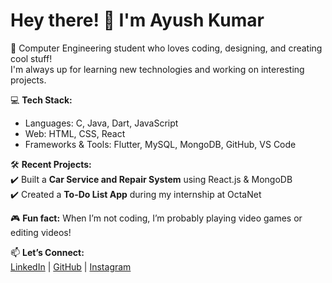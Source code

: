# Hey there! 👋 I'm Ayush Kumar  

🚀 Computer Engineering student who loves coding, designing, and creating cool stuff!  
I'm always up for learning new technologies and working on interesting projects.  

💻 **Tech Stack:**  
- Languages: C, Java, Dart, JavaScript  
- Web: HTML, CSS, React  
- Frameworks & Tools: Flutter, MySQL, MongoDB, GitHub, VS Code  

🛠 **Recent Projects:**  
✔️ Built a **Car Service and Repair System** using React.js & MongoDB  
✔️ Created a **To-Do List App** during my internship at OctaNet  

🎮 **Fun fact:** When I’m not coding, I’m probably playing video games or editing videos!  

📫 **Let’s Connect:**  
[LinkedIn](http://www.linkedin.com/in/ayush-kumar-849a1324b) | [GitHub](https://github.com/9A-Ayush) | [Instagram](https://www.instagram.com/ayush_ix_xi)  
